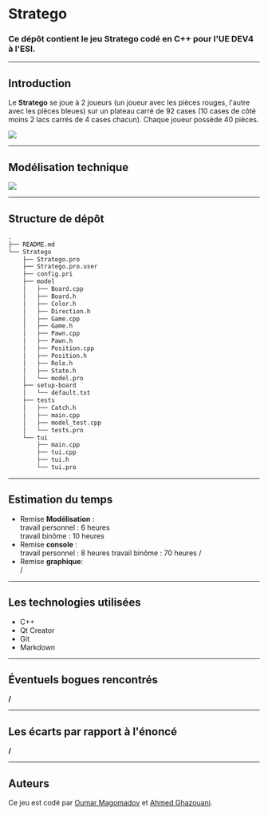 # Stratego

### Ce dépôt contient le jeu **Stratego** codé en C++ pour l'UE DEV4 à l'ESI. 
---
## Introduction

Le **Stratego** se joue à 2 joueurs (un joueur avec les pièces rouges, l'autre avec les pièces bleues) sur un plateau carré de 92 cases (10 cases de côté moins 2 lacs carrés de 4 cases chacun). Chaque joueur possède 40 pièces.

<p><img src="https://stoysnetcdn.com/patc/patc7476/patc7476_7.jpg"></p>

---

## Modélisation technique

<p><img src="https://add.pics/images/2022/02/13/modelisation.png"></p>

---
## Structure de dépôt

```bash
.
├── README.md
└── Stratego
    ├── Stratego.pro
    ├── Stratego.pro.user
    ├── config.pri
    ├── model
    │   ├── Board.cpp
    │   ├── Board.h
    │   ├── Color.h
    │   ├── Direction.h
    │   ├── Game.cpp
    │   ├── Game.h
    │   ├── Pawn.cpp
    │   ├── Pawn.h
    │   ├── Position.cpp
    │   ├── Position.h
    │   ├── Role.h
    │   ├── State.h
    │   └── model.pro
    ├── setup-board
    │   └── default.txt
    ├── tests
    │   ├── Catch.h
    │   ├── main.cpp
    │   ├── model_test.cpp
    │   └── tests.pro
    └── tui
        ├── main.cpp
        ├── tui.cpp
        ├── tui.h
        └── tui.pro
```
---
## Estimation du temps

- Remise **Modélisation** :<br>
travail personnel : 6 heures<br>
travail binôme : 10 heures<br>
- Remise **console** :<br>
travail personnel : 8 heures
travail binôme : 70 heures
/<br>
- Remise **graphique**:<br>
/<br>

---
## Les technologies utilisées 
- C++
- Qt Creator
- Git
- Markdown

---

## Éventuels bogues rencontrés
**/**

---

## Les écarts par rapport à l'énoncé
**/**

---

## Auteurs
Ce jeu est codé par [Oumar Magomadov](https://git.esi-bru.be/54516) et [Ahmed Ghazouani](https://git.esi-bru.be/56366).




